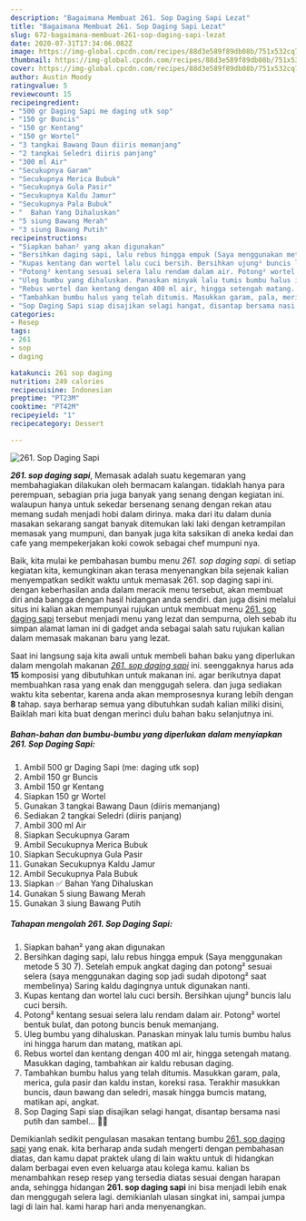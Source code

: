 ```yaml
---
description: "Bagaimana Membuat 261. Sop Daging Sapi Lezat"
title: "Bagaimana Membuat 261. Sop Daging Sapi Lezat"
slug: 672-bagaimana-membuat-261-sop-daging-sapi-lezat
date: 2020-07-31T17:34:06.082Z
image: https://img-global.cpcdn.com/recipes/88d3e589f89db08b/751x532cq70/261-sop-daging-sapi-foto-resep-utama.jpg
thumbnail: https://img-global.cpcdn.com/recipes/88d3e589f89db08b/751x532cq70/261-sop-daging-sapi-foto-resep-utama.jpg
cover: https://img-global.cpcdn.com/recipes/88d3e589f89db08b/751x532cq70/261-sop-daging-sapi-foto-resep-utama.jpg
author: Austin Moody
ratingvalue: 5
reviewcount: 15
recipeingredient:
- "500 gr Daging Sapi me daging utk sop"
- "150 gr Buncis"
- "150 gr Kentang"
- "150 gr Wortel"
- "3 tangkai Bawang Daun diiris memanjang"
- "2 tangkai Seledri diiris panjang"
- "300 ml Air"
- "Secukupnya Garam"
- "Secukupnya Merica Bubuk"
- "Secukupnya Gula Pasir"
- "Secukupnya Kaldu Jamur"
- "Secukupnya Pala Bubuk"
- "  Bahan Yang Dihaluskan"
- "5 siung Bawang Merah"
- "3 siung Bawang Putih"
recipeinstructions:
- "Siapkan bahan² yang akan digunakan"
- "Bersihkan daging sapi, lalu rebus hingga empuk (Saya menggunakan metode 5 30 7). Setelah empuk angkat daging dan potong² sesuai selera (saya menggunakan daging sop jadi sudah dipotong² saat membelinya) Saring kaldu dagingnya untuk digunakan nanti."
- "Kupas kentang dan wortel lalu cuci bersih. Bersihkan ujung² buncis lalu cuci bersih."
- "Potong² kentang sesuai selera lalu rendam dalam air. Potong² wortel bentuk bulat, dan potong buncis benuk memanjang."
- "Uleg bumbu yang dihaluskan. Panaskan minyak lalu tumis bumbu halus ini hingga harum dan matang, matikan api."
- "Rebus wortel dan kentang dengan 400 ml air, hingga setengah matang. Masukkan daging, tambahkan air kaldu rebusan daging."
- "Tambahkan bumbu halus yang telah ditumis. Masukkan garam, pala, merica, gula pasir dan kaldu instan, koreksi rasa. Terakhir masukkan buncis, daun bawang dan seledri, masak hingga bumcis matang, matikan api, angkat."
- "Sop Daging Sapi siap disajikan selagi hangat, disantap bersama nasi putih dan sambel... 🤤😍"
categories:
- Resep
tags:
- 261
- sop
- daging

katakunci: 261 sop daging 
nutrition: 249 calories
recipecuisine: Indonesian
preptime: "PT23M"
cooktime: "PT42M"
recipeyield: "1"
recipecategory: Dessert

---
```



![261. Sop Daging Sapi](https://img-global.cpcdn.com/recipes/88d3e589f89db08b/751x532cq70/261-sop-daging-sapi-foto-resep-utama.jpg)

<b><i>261. sop daging sapi</i></b>, Memasak adalah suatu kegemaran yang membahagiakan dilakukan oleh bermacam kalangan. tidaklah hanya para perempuan, sebagian pria juga banyak yang senang dengan kegiatan ini. walaupun hanya untuk sekedar bersenang senang dengan rekan atau memang sudah menjadi hobi dalam dirinya. maka dari itu dalam dunia masakan sekarang sangat banyak ditemukan laki laki dengan ketrampilan memasak yang mumpuni, dan banyak juga kita saksikan di aneka kedai dan cafe yang mempekerjakan koki cowok sebagai chef mumpuni nya.



Baik, kita mulai ke pembahasan bumbu menu <i>261. sop daging sapi</i>. di setiap kegiatan kita, kemungkinan akan terasa menyenangkan bila sejenak kalian menyempatkan sedikit waktu untuk memasak 261. sop daging sapi ini. dengan keberhasilan anda dalam meracik menu tersebut, akan membuat diri anda bangga dengan hasil hidangan anda sendiri. dan juga disini melalui situs ini kalian akan mempunyai rujukan untuk membuat menu <u>261. sop daging sapi</u> tersebut menjadi menu yang lezat dan sempurna, oleh sebab itu simpan alamat laman ini di gadget anda sebagai salah satu rujukan kalian dalam memasak makanan baru yang lezat.


Saat ini langsung saja kita awali untuk membeli bahan baku yang diperlukan dalam mengolah makanan <u><i>261. sop daging sapi</i></u> ini. seenggaknya harus ada <b>15</b> komposisi yang dibutuhkan untuk makanan ini. agar berikutnya dapat membuahkan rasa yang enak dan menggugah selera. dan juga sediakan waktu kita sebentar, karena anda akan memprosesnya kurang lebih dengan <b>8</b> tahap. saya berharap semua yang dibutuhkan sudah kalian miliki disini, Baiklah mari kita buat dengan merinci dulu bahan baku selanjutnya ini.

<!--inarticleads1-->

##### Bahan-bahan dan bumbu-bumbu yang diperlukan dalam menyiapkan 261. Sop Daging Sapi:

1. Ambil 500 gr Daging Sapi (me: daging utk sop)
1. Ambil 150 gr Buncis
1. Ambil 150 gr Kentang
1. Siapkan 150 gr Wortel
1. Gunakan 3 tangkai Bawang Daun (diiris memanjang)
1. Sediakan 2 tangkai Seledri (diiris panjang)
1. Ambil 300 ml Air
1. Siapkan Secukupnya Garam
1. Ambil Secukupnya Merica Bubuk
1. Siapkan Secukupnya Gula Pasir
1. Gunakan Secukupnya Kaldu Jamur
1. Ambil Secukupnya Pala Bubuk
1. Siapkan  ✅ Bahan Yang Dihaluskan
1. Gunakan 5 siung Bawang Merah
1. Gunakan 3 siung Bawang Putih




<!--inarticleads2-->

##### Tahapan mengolah 261. Sop Daging Sapi:

1. Siapkan bahan² yang akan digunakan
1. Bersihkan daging sapi, lalu rebus hingga empuk (Saya menggunakan metode 5 30 7). Setelah empuk angkat daging dan potong² sesuai selera (saya menggunakan daging sop jadi sudah dipotong² saat membelinya) Saring kaldu dagingnya untuk digunakan nanti.
1. Kupas kentang dan wortel lalu cuci bersih. Bersihkan ujung² buncis lalu cuci bersih.
1. Potong² kentang sesuai selera lalu rendam dalam air. Potong² wortel bentuk bulat, dan potong buncis benuk memanjang.
1. Uleg bumbu yang dihaluskan. Panaskan minyak lalu tumis bumbu halus ini hingga harum dan matang, matikan api.
1. Rebus wortel dan kentang dengan 400 ml air, hingga setengah matang. Masukkan daging, tambahkan air kaldu rebusan daging.
1. Tambahkan bumbu halus yang telah ditumis. Masukkan garam, pala, merica, gula pasir dan kaldu instan, koreksi rasa. Terakhir masukkan buncis, daun bawang dan seledri, masak hingga bumcis matang, matikan api, angkat.
1. Sop Daging Sapi siap disajikan selagi hangat, disantap bersama nasi putih dan sambel... 🤤😍




Demikianlah sedikit pengulasan masakan tentang bumbu <u>261. sop daging sapi</u> yang enak. kita berharap anda sudah mengerti dengan pembahasan diatas, dan kamu dapat praktek ulang di lain waktu untuk di hidangkan dalam berbagai even even keluarga atau kolega kamu. kalian bs menambahkan resep resep yang tersedia diatas sesuai dengan harapan anda, sehingga hidangan <b>261. sop daging sapi</b> ini bisa menjadi lebih enak dan menggugah selera lagi. demikianlah ulasan singkat ini, sampai jumpa lagi di lain hal. kami harap hari anda menyenangkan.

